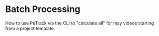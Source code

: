 # Batch Processing

How to use PeTrack via the CLI to "calculate all" for may videos starting from a project template.